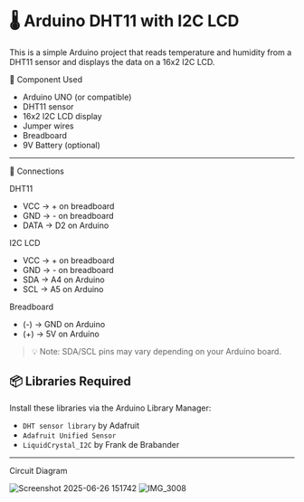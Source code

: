 # 🌡️ Arduino DHT11 with I2C LCD

This is a simple Arduino project that reads temperature and humidity from a DHT11 sensor and displays the data on a 16x2 I2C LCD.

 🧰 Component Used

- Arduino UNO (or compatible)
- DHT11 sensor
- 16x2 I2C LCD display
- Jumper wires
- Breadboard
- 9V Battery (optional)

---

🔌 Connections

 DHT11
- VCC → + on breadboard
- GND → - on breadboard
- DATA → D2 on Arduino

 I2C LCD 
- VCC → + on breadboard
- GND → - on breadboard
- SDA → A4 on  Arduino
- SCL → A5 on  Arduino

Breadboard 
- (-) → GND on Arduino
- (+) → 5V on Arduino 

> 💡 Note: SDA/SCL pins may vary depending on your Arduino board.



## 📦 Libraries Required

Install these libraries via the Arduino Library Manager:

- `DHT sensor library` by Adafruit  
- `Adafruit Unified Sensor`  
- `LiquidCrystal_I2C` by Frank de Brabander  

---

Circuit Diagram 


![Screenshot 2025-06-26 151742](https://github.com/user-attachments/assets/13b005d7-01f4-42c6-9e71-53811f634b69)
![IMG_3008](https://github.com/user-attachments/assets/5891d636-c9ed-4a88-95f0-055a8f9fc8fe)


